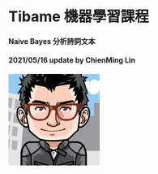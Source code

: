 # Tibame 機器學習課程

#### Naive Bayes 分析詩詞文本

#### 2021/05/16 update by ChienMing Lin

![image](https://github.com/babymlin/TQC_AI_Licence/blob/main/Q.png?raw=true)











